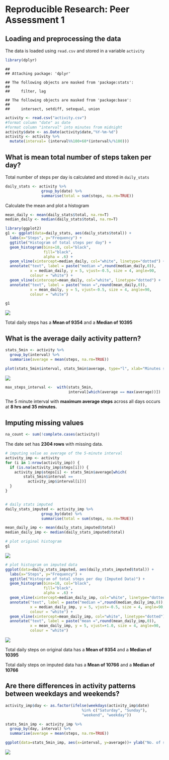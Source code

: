# Reproducible Research: Peer Assessment 1


## Loading and preprocessing the data
The data is loaded using `read.csv` and stored in a variable `activity`

```r
library(dplyr)
```

```
## 
## Attaching package: 'dplyr'
```

```
## The following objects are masked from 'package:stats':
## 
##     filter, lag
```

```
## The following objects are masked from 'package:base':
## 
##     intersect, setdiff, setequal, union
```

```r
activity <- read.csv("activity.csv")
#format column "date" as date
#format column "interval" into minutes from midnight
activity$date <- as.Date(activity$date,"%Y-%m-%d")
activity <- activity %>%
  mutate(interval= (interval%%100+60*(interval%/%100)))
```


## What is mean total number of steps taken per day?
Total number of steps per day is calculated and stored in `daily_stats`

```r
daily_stats <- activity %>%
                group_by(date) %>%
                summarise(total = sum(steps, na.rm=TRUE))
```


Calculate the mean and plot a histogram


```r
mean_daily <- mean(daily_stats$total, na.rm=T)
median_daily <- median(daily_stats$total, na.rm=T)

library(ggplot2)
g1 <- ggplot(data=daily_stats, aes(daily_stats$total)) +
  labs(x="Steps", y="Frequency") +
  ggtitle("Histogram of total steps per day") +      
  geom_histogram(bins=10, col="black", 
                 fill="black", 
                 alpha = .6) +
  geom_vline(xintercept=median_daily, col="white", linetype="dotted") + 
  annotate("text", label = paste("median =",round(median_daily,0)), 
           x = median_daily, y = 5, vjust=-0.5, size = 4, angle=90, 
           colour = "white") +
  geom_vline(xintercept=mean_daily, col="white", linetype="dotted") + 
  annotate("text", label = paste("mean =",round(mean_daily,0)), 
           x = mean_daily, y = 5, vjust=-0.5, size = 4, angle=90, 
           colour = "white")

g1
```

![](PA1_template_files/figure-html/unnamed-chunk-3-1.png)<!-- -->

Total daily steps has a **Mean of 9354** and a **Median of 10395**     


## What is the average daily activity pattern?

```r
stats_5min <- activity %>%
  group_by(interval) %>%
  summarise(average = mean(steps, na.rm=TRUE))

plot(stats_5min$interval, stats_5min$average, type="l", xlab="Minutes since midnight", ylab="Average Steps in 5 min interval", main="Average Daily Activity Pattern")
```

![](PA1_template_files/figure-html/unnamed-chunk-4-1.png)<!-- -->

```r
max_steps_interval <-  with(stats_5min, 
                            interval[which(average == max(average))])
```

The 5 minute interval with **maximum average steps** across all days occurs at 
**8 hrs and 35 minutes.** 


## Imputing missing values

```r
na_count <- sum(!complete.cases(activity))
```
The date set has **2304 rows** with missing data.


```r
# imputing value as average of the 5-minute interval
activity_imp <- activity
for (i in 1:nrow(activity_imp)) {
  if (is.na(activity_imp$steps[i])) {
    activity_imp$steps[i] <- stats_5min$average[which(
        stats_5min$interval ==
          activity_imp$interval[i])]
  }
}


# daily stats imputed
daily_stats_imputed <- activity_imp %>%
                group_by(date) %>%
                summarise(total = sum(steps, na.rm=TRUE))

mean_daily_imp <- mean(daily_stats_imputed$total)
median_daily_imp <- median(daily_stats_imputed$total)

# plot original histogram
g1
```

![](PA1_template_files/figure-html/unnamed-chunk-6-1.png)<!-- -->

```r
# plot histogram on imputed data
ggplot(data=daily_stats_imputed, aes(daily_stats_imputed$total)) +
  labs(x="Steps", y="Frequency") +
  ggtitle("Histogram of total steps per day (Imputed Data)") +      
  geom_histogram(bins=10, col="black", 
                 fill="black", 
                 alpha = .6) +
  geom_vline(xintercept=median_daily_imp, col="white", linetype="dotted") + 
  annotate("text", label = paste("median =",round(median_daily_imp,0)), 
           x = median_daily_imp, y = 5, vjust=-0.5, size = 4, angle=90, 
           colour = "white") +
  geom_vline(xintercept=mean_daily_imp, col="white", linetype="dotted") + 
  annotate("text", label = paste("mean =",round(mean_daily_imp,0)), 
           x = mean_daily_imp, y = 5, vjust=+1.0, size = 4, angle=90, 
           colour = "white")
```

![](PA1_template_files/figure-html/unnamed-chunk-6-2.png)<!-- -->

Total daily steps on original data has a **Mean of 9354** and a **Median of 10395**     

Total daily steps on imputed data has a **Mean of 10766** and a **Median of 10766**     



## Are there differences in activity patterns between weekdays and weekends?

```r
activity_imp$day <- as.factor(ifelse(weekdays(activity_imp$date) 
                                  %in% c("Saturday", "Sunday"), 
                                  "weekend", "weekday"))

stats_5min_imp <- activity_imp %>%
  group_by(day, interval) %>%
  summarise(average = mean(steps, na.rm=TRUE))

ggplot(data=stats_5min_imp, aes(x=interval, y=average))+ ylab("No. of steps") + geom_line()+facet_wrap(~day, ncol=1)
```

![](PA1_template_files/figure-html/unnamed-chunk-7-1.png)<!-- -->
